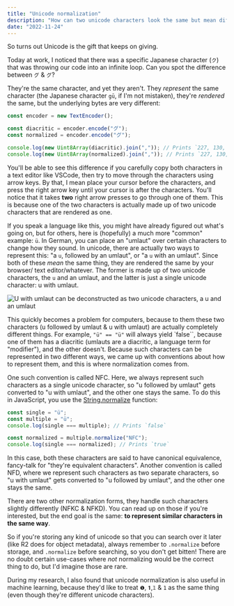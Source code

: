 ```yaml
---
title: "Unicode normalization"
description: "How can two unicode characters look the same but mean different things?"
date: "2022-11-24"
---
```


So turns out Unicode is the gift that keeps on giving.

Today at work, I noticed that there was a specific Japanese character (`ク`) that
was throwing our code into an infinite loop. Can you spot the difference between
`グ` & `グ`?

They're the same character, and yet they aren't. They _represent_ the same character
(the Japanese character `gū`, if I'm not mistaken), they're _rendered_ the same,
but the underlying bytes are very different:

```typescript
const encoder = new TextEncoder();

const diacritic = encoder.encode("グ");
const normalized = encoder.encode("グ");

console.log(new Uint8Array(diacritic).join(",")); // Prints `227, 130, 176`
console.log(new Uint8Array(normalized).join(",")); // Prints `227, 130, 175, 227, 130, 153`
```

You'll be able to see this difference if you carefully copy both characters in a
text editor like VSCode, then try to move through the characters using arrow keys.
By that, I mean place your cursor before the characters, and press the right arrow
key until your cursor is after the characters. You'll notice that it takes **two**
right arrow presses to go through one of them. This is because one of the two characters
is actually made up of two unicode characters that are rendered as one.

If you speak a language like this, you might have already figured out what's going on, but for others, here
is (hopefully) a much more "common" example: `ü`. In German, you can place an "umlaut"
over certain characters to change how they sound. In unicode, there are actually
two ways to represent this: "a `u`, followed by an umlaut", or "a `u` with an umlaut".
Since both of these _mean_ the same thing, they are rendered the same by your browser/
text editor/whatever. The former is made up of two unicode characters, the `u` and
an umlaut, and the latter is just a single unicode character: u with umlaut.

![U with umlaut can be deconstructed as two unicode characters, a u and an umlaut](/p/unicode-normalization/umlaut-deconstruct.png)

This quickly becomes a problem for computers, because to them these two characters
(u followed by umlaut & u with umlaut) are actually completely different things.
For example, `"ü" == "ü"` will always yield `false``, because one of them has a diacritic
(umlauts are a diacritic, a language term for "modifier"), and the other doesn't.
Because such characters can be represented in two different ways, we came up with
conventions about how to represent them, and this is where normalization comes from.

One such convention is called NFC. Here, we always represent such characters as a
single unicode character, so "u followed by umlaut" gets converted to "u with umlaut",
and the other one stays the same. To do this in JavaScript, you use the [String.normalize](https://developer.mozilla.org/en-US/docs/Web/JavaScript/Reference/Global_Objects/String/normalize)
function:

```typescript
const single = "ü";
const multiple = "ü";
console.log(single === multiple); // Prints `false`

const normalized = multiple.normalize("NFC");
console.log(single === normalized); // Prints `true`
```

In this case, both these characters are said to have canonical equivalence, fancy-talk
for "they're equivalent characters". Another convention is called NFD, where we
represent such characters as two separate characters, so "u with umlaut" gets
converted to "u followed by umlaut", and the other one stays the same.

There are two other normalization forms, they handle such characters slightly differently (NFKC & NFKD).
You can read up on those if you're interested, but the end goal is the same: **to represent similar characters in the same way**.

So if you're storing any kind of unicode so that you can search over it later (like R2
does for object metadata), always remember to `.normalize` before storage, and `.normalize`
before searching, so you don't get bitten! There are no doubt certain use-cases
where _not_ normalizing would be the correct thing to do, but I'd imagine those are rare.

During my research, I also found that unicode normalization is also useful in
machine learning, because they'd like to treat `❶`, `𝟏`,`𝟙` & `1` as the same thing
(even though they're different unicode characters).
